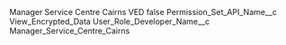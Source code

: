 <?xml version="1.0" encoding="UTF-8"?>
<CustomMetadata xmlns="http://soap.sforce.com/2006/04/metadata" xmlns:xsi="http://www.w3.org/2001/XMLSchema-instance" xmlns:xsd="http://www.w3.org/2001/XMLSchema">
    <label>Manager Service Centre Cairns VED</label>
    <protected>false</protected>
    <values>
        <field>Permission_Set_API_Name__c</field>
        <value xsi:type="xsd:string">View_Encrypted_Data</value>
    </values>
    <values>
        <field>User_Role_Developer_Name__c</field>
        <value xsi:type="xsd:string">Manager_Service_Centre_Cairns</value>
    </values>
</CustomMetadata>
